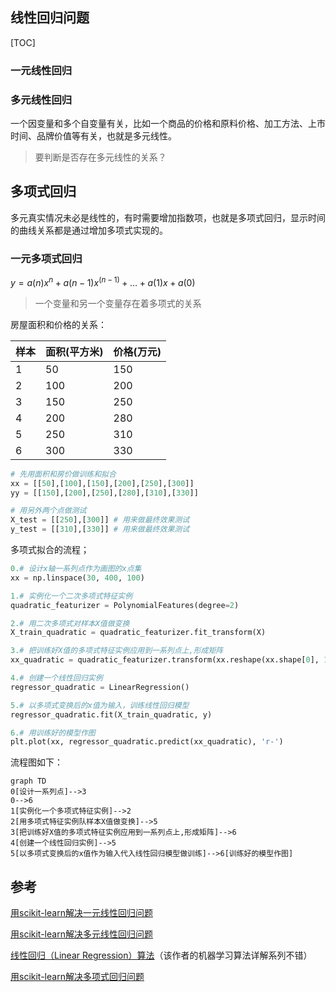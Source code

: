## 线性回归问题

[TOC]

### 一元线性回归

### 多元线性回归

一个因变量和多个自变量有关，比如一个商品的价格和原料价格、加工方法、上市时间、品牌价值等有关，也就是多元线性。

> 要判断是否存在多元线性的关系？

## 多项式回归

多元真实情况未必是线性的，有时需要增加指数项，也就是多项式回归，显示时间的曲线关系都是通过增加多项式实现的。

### 一元多项式回归

$y=a(n)x^n+a(n-1)x^(n-1)+…+a(1)x+a(0)$

> 一个变量和另一个变量存在着多项式的关系

房屋面积和价格的关系：

| 样本   | 面积(平方米) | 价格(万元) |
| ---- | ------- | ------ |
| 1    | 50      | 150    |
| 2    | 100     | 200    |
| 3    | 150     | 250    |
| 4    | 200     | 280    |
| 5    | 250     | 310    |
| 6    | 300     | 330    |

```python
# 先用面积和房价做训练和拟合
xx = [[50],[100],[150],[200],[250],[300]]
yy = [[150],[200],[250],[280],[310],[330]]

# 用另外两个点做测试
X_test = [[250],[300]] # 用来做最终效果测试
y_test = [[310],[330]] # 用来做最终效果测试

```

多项式拟合的流程；

```python
0.# 设计x轴一系列点作为画图的x点集
xx = np.linspace(30, 400, 100) 

1.# 实例化一个二次多项式特征实例
quadratic_featurizer = PolynomialFeatures(degree=2) 

2.# 用二次多项式对样本X值做变换
X_train_quadratic = quadratic_featurizer.fit_transform(X) 

3.# 把训练好X值的多项式特征实例应用到一系列点上,形成矩阵
xx_quadratic = quadratic_featurizer.transform(xx.reshape(xx.shape[0], 1)) 

4.# 创建一个线性回归实例
regressor_quadratic = LinearRegression()

5.# 以多项式变换后的x值为输入，训练线性回归模型
regressor_quadratic.fit(X_train_quadratic, y) 

6.# 用训练好的模型作图
plt.plot(xx, regressor_quadratic.predict(xx_quadratic), 'r-') 
```

流程图如下：

```mermaid
graph TD
0[设计一系列点]-->3
0-->6
1[实例化一个多项式特征实例]-->2
2[用多项式特征实例队样本X值做变换]-->5
3[把训练好X值的多项式特征实例应用到一系列点上,形成矩阵]-->6
4[创建一个线性回归实例]-->5
5[以多项式变换后的x值作为输入代入线性回归模型做训练]-->6[训练好的模型作图]

```



## 参考

[用scikit-learn解决一元线性回归问题](http://www.shareditor.com/blogshow/?blogId=53)

[用scikit-learn解决多元线性回归问题](http://www.shareditor.com/blogshow/?blogId=54)

[线性回归（Linear Regression）算法](http://blog.csdn.net/suipingsp/article/details/42101139)（该作者的机器学习算法详解系列不错）

[用scikit-learn解决多项式回归问题](http://www.shareditor.com/blogshow/?blogId=56)



